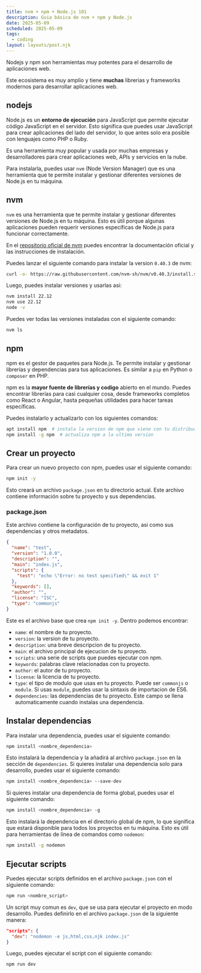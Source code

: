 ```yaml
---
title: nvm + npm + Node.js 101
description: Guia básica de nvm + npm y Node.js
date: 2025-05-09
scheduled: 2025-05-09
tags:
  - coding
layout: layouts/post.njk
---
```


Nodejs y npm son herramientas muy potentes para el desarrollo de aplicaciones web. 

Este ecosistema es muy amplio y tiene **muchas** librerias y frameworks modernos para desarrollar aplicaciones web.

## nodejs

Node.js es un **entorno de ejecución** para JavaScript que permite ejecutar código JavaScript en el servidor. Esto significa que puedes usar JavaScript para crear aplicaciones del lado del servidor, lo que antes solo era posible con lenguajes como PHP o Ruby.

Es una herramienta muy popular y usada por muchas empresas y desarrolladores para crear aplicaciones web, APIs y servicios en la nube.

Para instalarla, puedes usar `nvm` (Node Version Manager) que es una herramienta que te permite instalar y gestionar diferentes versiones de Node.js en tu máquina.

## nvm

`nvm` es una herramienta que te permite instalar y gestionar diferentes versiones de Node.js en tu máquina. Esto es útil porque algunas aplicaciones pueden requerir versiones específicas de Node.js para funcionar correctamente.

En el [repositorio oficial de nvm](https://github.com/nvm-sh/nvm) puedes encontrar la documentación oficial y las instrucciones de instalación.

Puedes lanzar el siguiente comando para instalar la version `0.40.3` de nvm:
```bash
curl -o- https://raw.githubusercontent.com/nvm-sh/nvm/v0.40.3/install.sh | bash
```

Luego, puedes instalar versiones y usarlas asi:

```bash
nvm install 22.12
nvm use 22.12
node -v
```

Puedes ver todas las versiones instaladas con el siguiente comando:
```bash
nvm ls
```

## npm

npm es el gestor de paquetes para Node.js. Te permite instalar y gestionar librerías y dependencias para tus aplicaciones. Es similar a `pip` en Python o `composer` en PHP.

npm es la **mayor fuente de librerías y codigo** abierto en el mundo. Puedes encontrar librerías para casi cualquier cosa, desde frameworks completos como React o Angular, hasta pequeñas utilidades para hacer tareas específicas.

Puedes instalarlo y actualizarlo con los siguientes comandos:

```bash
apt install npm  # instala la version de npm que viene con tu distribucion
npm install -g npm  # actualiza npm a la ultima version
```

## Crear un proyecto

Para crear un nuevo proyecto con npm, puedes usar el siguiente comando:

```bash
npm init -y
```

Esto creará un archivo `package.json` en tu directorio actual. Este archivo contiene información sobre tu proyecto y sus dependencias.

### package.json

Este archivo contiene la configuración de tu proyecto, asi como sus dependencias y otros metadatos.

```json
{
  "name": "test",
  "version": "1.0.0",
  "description": "",
  "main": "index.js",
  "scripts": {
    "test": "echo \"Error: no test specified\" && exit 1"
  },
  "keywords": [],
  "author": "",
  "license": "ISC",
  "type": "commonjs"
}
```

Este es el archivo base que crea `npm init -y`. Dentro podemos encontrar:

- `name`: el nombre de tu proyecto.
- `version`: la version de tu proyecto.
- `description`: una breve descripcion de tu proyecto.
- `main`: el archivo principal de ejecucion de tu proyecto.
- `scripts`: una serie de scripts que puedes ejecutar con npm.
- `keywords`: palabras clave relacionadas con tu proyecto.
- `author`: el autor de tu proyecto.
- `license`: la licencia de tu proyecto.
- `type`: el tipo de modulo que usas en tu proyecto. Puede ser `commonjs` o `module`. Si usas `module`, puedes usar la sintaxis de importacion de ES6.
- `dependencies`: las dependencias de tu proyecto. Este campo se llena automaticamente cuando instalas una dependencia.

## Instalar dependencias

Para instalar una dependencia, puedes usar el siguiente comando:

```bash
npm install <nombre_dependencia>
```

Esto instalará la dependencia y la añadirá al archivo `package.json` en la sección de `dependencies`. Si quieres instalar una dependencia solo para desarrollo, puedes usar el siguiente comando:

```bash
npm install <nombre_dependencia> --save-dev
```

Si quieres instalar una dependencia de forma global, puedes usar el siguiente comando:

```bash
npm install <nombre_dependencia> -g
```

Esto instalará la dependencia en el directorio global de npm, lo que significa que estará disponible para todos los proyectos en tu máquina. Esto es útil para herramientas de línea de comandos como `nodemon`:

```bash
npm install -g nodemon
```

## Ejecutar scripts

Puedes ejecutar scripts definidos en el archivo `package.json` con el siguiente comando:

```bash
npm run <nombre_script>
```

Un script muy comun es `dev`, que se usa para ejecutar el proyecto en modo desarrollo. Puedes definirlo en el archivo `package.json` de la siguiente manera:

```json
"scripts": {
  "dev": "nodemon -e js,html,css,njk index.js"
}
```

Luego, puedes ejecutar el script con el siguiente comando:

```bash
npm run dev
```
